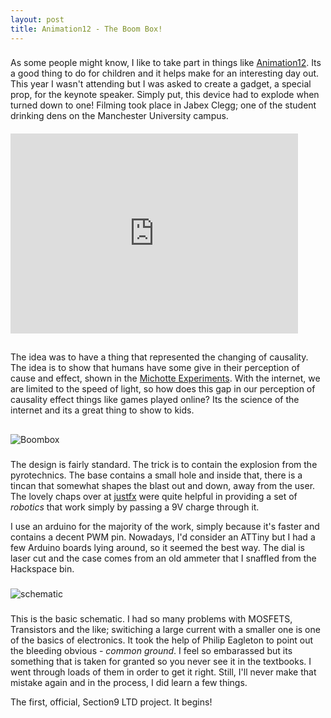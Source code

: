 ```yaml
---
layout: post
title: Animation12 - The Boom Box!
---
```

###
As some people might know, I like to take part in things like [Animation12](http://animation12.cs.manchester.ac.uk/). Its a good thing to do for children and it helps make for an interesting day out. This year I wasn't attending but I was asked to create a gadget, a special prop, for the keynote speaker. Simply put, this device had to explode when turned down to one! Filming took place in Jabex Clegg; one of the student drinking dens on the Manchester University campus.

####
<iframe src="http://player.vimeo.com/video/47105321" width="460" height="320" frameborder="0" webkitAllowFullScreen mozallowfullscreen allowFullScreen></iframe> 

##
The idea was to have a thing that represented the changing of causality. The idea is to show that humans have some give in their perception of cause and effect, shown in the [Michotte Experiments](http://en.wikipedia.org/wiki/Albert_Michotte). With the internet, we are limited to the speed of light, so how does this gap in our perception of causality effect things like games played online? Its the science of the internet and its a great thing to show to kids.

##
![Boombox](http://farm8.staticflickr.com/7193/7076489781_7e40a2017b.jpg)

###
The design is fairly standard. The trick is to contain the explosion from the pyrotechnics. The base contains a small hole and inside that, there is a tincan that somewhat shapes the blast out and down, away from the user.  The lovely chaps over at [justfx](http://www.justfx.co.uk) were quite helpful in providing a set of *robotics* that work simply by passing a 9V charge through it.

I use an arduino for the majority of the work, simply because it's faster and contains a decent PWM pin. Nowadays, I'd consider an ATTiny but I had a few Arduino boards lying around, so it seemed the best way. The dial is laser cut and the case comes from an old ammeter that I snaffled from the Hackspace bin.

###
![schematic](http://farm8.staticflickr.com/7203/7101949535_6537774da4.jpg)

###
This is the basic schematic. I had so many problems with MOSFETS, Transistors and the like; switiching a large current with a smaller one is one of the basics of electronics. It took the help of Philip Eagleton to point out the bleeding obvious - *common ground*. I feel so embarassed but its something that is taken for granted so you never see it in the textbooks. I went through loads of them in order to get it right. Still, I'll never make that mistake again and in the process, I did learn a few things.

The first, official, Section9 LTD project. It begins!